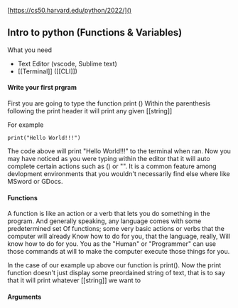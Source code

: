 [https://cs50.harvard.edu/python/2022/]() 


## Intro to python (Functions & Variables)

What you need
- Text Editor (vscode, Sublime text)
- [[Terminal]] ([[CLI]])

#### Write your first prgram

First you are going to type the function print () 
Within the parenthesis following the print header it will print any given [[string]]  

For example
```
print("Hello World!!!")
```

The code above will print "Hello World!!!" to the terminal when ran. Now you may have noticed as you were typing within the editor that it will auto complete certain actions such as () or "". It is a common feature among devlopment environments that you wouldn't necessarily find else where like MSword or GDocs.  

#### Functions

A function is like an action or a verb that lets you do something in the program.
And generally speaking, any language comes with some predetermined set
Of functions; some very basic actions or verbs that the computer will already
Know how to do for you, that the language, really, Will know how to do for you.
You as the "Human" or "Programmer" can use those commands at will to make the computer execute those things for you.

In the case of our example up above our function is print(). Now the print function doesn't just display some preordained string of text, that is to say that it will print whatever [[string]] we want to 


#### Arguments
